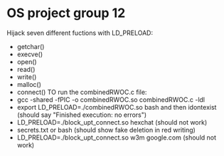 # OS project group 12
Hijack seven different fuctions with LD_PRELOAD: 
- getchar()
- execve()
- open()
- read()
- write()
- malloc()
- connect()
TO run the combinedRWOC.c file:
- gcc  -shared -fPIC -o combinedRWOC.so combinedRWOC.c -ldl
- export LD_PRELOAD=./combinedRWOC.so bash and then idontexist (should say "Finished execution: no errors")
- LD_PRELOAD=./block_upt_connect.so hexchat (should not work)
- secrets.txt or bash (should show fake deletion in red writing)
- LD_PRELOAD=./block_upt_connect.so w3m google.com (should not work)
